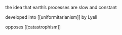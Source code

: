 the idea that earth’s processes are slow and constant

developed into [[uniformitarianism]] by Lyell

opposes [[catastrophism]]
